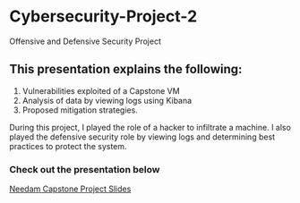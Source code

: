 # Cybersecurity-Project-2
  Offensive and Defensive Security Project

## This presentation explains the following:

1. Vulnerabilities exploited of a Capstone VM
2. Analysis of data by viewing logs using Kibana
3. Proposed mitigation strategies.

During this project, I played the role of a hacker to infiltrate a machine. I also played the defensive security role by viewing logs and determining best practices to protect the system.




### Check out the presentation below

[Needam Capstone Project Slides][id] 




[id]: https://docs.google.com/presentation/d/1rjjrZWzrAlvQxAz2vAJ3OjxGD0bWv280lnzWe7boqm0/edit#slide=id.g8798eb4c44_0_0
